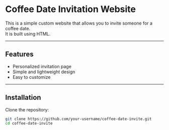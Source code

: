 # Coffee Date Invitation Website

This is a simple custom website that allows you to invite someone for a coffee date.  
It is built using HTML.

---

## Features
- Personalized invitation page  
- Simple and lightweight design  
- Easy to customize  

---

## Installation

Clone the repository:
```bash
git clone https://github.com/your-username/coffee-date-invite.git
cd coffee-date-invite
